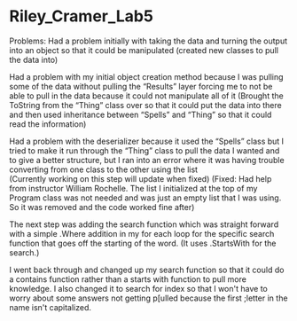 # Riley_Cramer_Lab5

Problems:
Had a problem initially with taking the data and turning the output into an object so that it could be manipulated 
(created new classes to pull the data into)


Had a problem with my initial object creation method because I was pulling some of the data without pulling the “Results” layer forcing me to not be able to pull in the data because it could not manipulate all of it
(Brought the ToString from the “Thing” class over so that it could put the data into there and then used inheritance between “Spells” and “Thing” so that it could read the information)


Had a problem with the deserializer because it used the “Spells” class but I tried to make it run through the “Thing” class to pull the data I wanted and to give a better structure, but I ran into an error where it was having trouble converting from one class to the other using the list  
(Currently working on this step will update when fixed)
(Fixed: Had help from instructor William Rochelle. The list I initialized at the top of my Program class was not needed and was just an empty list that I was using. So it was removed and the code worked fine after)

The next step was adding the search function which was straight forward with a simple .Where addition in my for each loop for the specific search function that goes off the starting of the word. (It uses .StartsWith for the search.)

I went back through and changed up my search function so that it could do a contains function rather than a starts with function to pull more knowledge. I also changed it to search for index so that I won't have to worry about some answers not getting p[ulled because the first ;letter in the name isn't capitalized.

